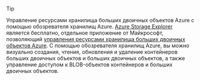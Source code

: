 > [!TIP]
> 
> Управление ресурсами хранилища больших двоичных объектов Azure с помощью обозревателя хранилищ Azure. 
> [Azure Storage Explorer](https://azure.microsoft.com/features/storage-explorer/) является бесплатно, отдельное приложение от Майкрософт, позволяющий [управления ресурсами хранилища больших двоичных объектов Azure](../articles/vs-azure-tools-storage-explorer-blobs.md). С помощью обозревателя хранилищ Azure, вы можно визуально создания, чтения, обновления и удаление контейнеров больших двоичных объектов и больших двоичных объектов, а также управление доступом к BLOB-объектов контейнеров и больших двоичных объектов.


